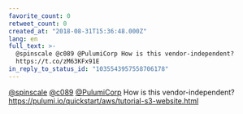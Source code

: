 ```yaml
---
favorite_count: 0
retweet_count: 0
created_at: "2018-08-31T15:36:48.000Z"
lang: en
full_text: >-
  @spinscale @c089 @PulumiCorp How is this vendor-independent?
  https://t.co/zM63KFx91E
in_reply_to_status_id: "1035543957558706178"
---
```


[@spinscale](https://twitter.com/spinscale) [@c089](https://twitter.com/c089)
[@PulumiCorp](https://twitter.com/PulumiCorp) How is this vendor-independent?
<https://pulumi.io/quickstart/aws/tutorial-s3-website.html>
